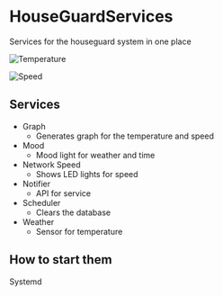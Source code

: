 # HouseGuardServices

Services for the houseguard system in one place

![Temperature](Temperature.png)

![Speed](Download-Speed.png)

## Services

* Graph
    * Generates graph for the temperature and speed
* Mood
    * Mood light for weather and time
* Network Speed
    * Shows LED lights for speed
* Notifier
    * API for service
* Scheduler
    * Clears the database
* Weather
    * Sensor for temperature

## How to start them

Systemd